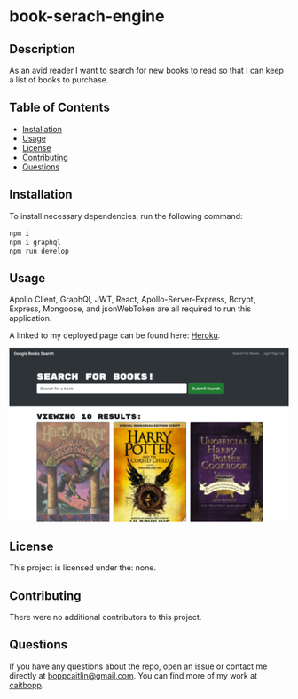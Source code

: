 # book-serach-engine

## Description
As an avid reader I want to search for new books to read so that I can keep a list of books to purchase.
## Table of Contents
- [Installation](#installation)
- [Usage](#usage)
- [License](#license)
- [Contributing](#contributing)
- [Questions](#questions)
## Installation
To install necessary dependencies, run the following command:
```
npm i
npm i graphql
npm run develop
```

## Usage
Apollo Client, GraphQl, JWT, React, Apollo-Server-Express, Bcrypt, Express, Mongoose, and jsonWebToken are all required to run this application.

A linked to my deployed page can be found here: [Heroku](https://still-thicket-10545.herokuapp.com/).

<img src="./client/public/project_screenshot.png">


## License
This project is licensed under the: none.



## Contributing
There were no additional contributors to this project.

## Questions
If you have any questions about the repo, open an issue or contact me directly at boppcaitlin@gmail.com. You can find more of my work at [caitbopp](https://github.com/caitbopp).